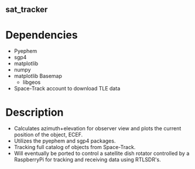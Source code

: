 ## sat_tracker

# Dependencies
- Pyephem
- sgp4
- matplotlib
- numpy
- matplotlib Basemap
    - libgeos
- Space-Track account to download TLE data

# Description
- Calculates azimuth+elevation for observer view and plots the current position of the object, ECEF.
- Utilizes the pyephem and sgp4 packages.
- Tracking full catalog of objects from Space-Track.
- Will eventually be ported to control a satellite dish rotator controlled by a RaspberryPi for tracking and receiving data using RTLSDR's.
